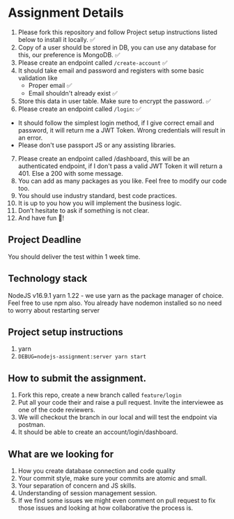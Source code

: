 # Assignment Details

1. Please fork this repository and follow Project setup instructions listed below to install it locally. ✅
2. Copy of a user should be stored in DB, you can use any database for this, our preference is MongoDB. ✅
3. Please create an endpoint called `/create-account` ✅
4. It should take email and password and registers with some basic validation like
    - Proper email ✅
    - Email shouldn't already exist ✅
5. Store this data in user table. Make sure to encrypt the password. ✅
6. Please create an endpoint called `/login`: ✅
 - It should follow the simplest login method, if I give correct email and password, it will return me a JWT Token. Wrong credentials will result in an error. 
 - Please don't use passport JS or any assisting libraries. 
7. Please create an endpoint called /dashboard, this will be an authenticated endpoint, if I don't pass a valid JWT Token it will return a 401. Else a 200 with some message. 
8. You can add as many packages as you like. Feel free to modify our code too.
9. You should use industry standard, best code practices.
10. It is up to you how you will implement the business logic.
11. Don’t hesitate to ask if something is not clear.
12. And have fun 🎉!

## Project Deadline
You should deliver the test within 1 week time.

## Technology stack

NodeJS v16.9.1
yarn 1.22 - we use yarn as the package manager of choice. Feel free to use npm also. 
You already have nodemon installed so no need to worry about restarting server


## Project setup instructions

1. yarn
2. `DEBUG=nodejs-assignment:server yarn start`


## How to submit the assignment. 

1. Fork this repo, create a new branch called `feature/login`
2. Put all your code their and raise a pull request. Invite the interviewee as one of the code reviewers. 
3. We will checkout the branch in our local and will test the endpoint via postman. 
4. It should be able to create an account/login/dashboard. 

## What are we looking for 

1. How you create database connection and code quality
2. Your commit style, make sure your commits are atomic and small.
3. Your separation of concern and JS skills. 
4. Understanding of session management session.
5. If we find some issues we might even comment on pull request to fix those issues and looking at how collaborative the process is.  


